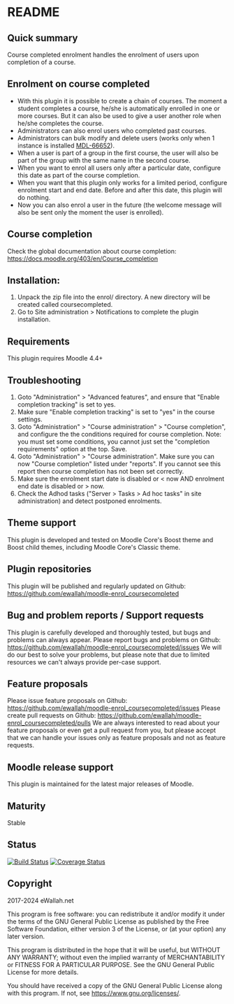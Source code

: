 # README

## Quick summary

Course completed enrolment handles the enrolment of users upon completion of a course.

## Enrolment on course completed

* With this plugin it is possible to create a chain of courses.  The moment a student completes a course, he/she
  is automatically enrolled in one or more courses. But it can also be used to give a user another role when he/she
  completes the course.
* Administrators can also enrol users who completed past courses.
* Administrators can bulk modify and delete users (works only when 1 instance is installed [MDL-66652](https://tracker.moodle.org/browse/MDL-66652)).
* When a user is part of a group in the first course, the user will also be part of the group with the same name in the second course.
* When you want to enrol all users only after a particular date, configure this date as part of the course completion.
* When you want that this plugin only works for a limited period, configure enrolment start and end date. Before and after this date, this plugin will do nothing.
* Now you can also enrol a user in the future (the welcome message will also be sent only the moment the user is enrolled).

## Course completion

Check the global documentation about course completion: https://docs.moodle.org/403/en/Course_completion

## Installation:

 1. Unpack the zip file into the enrol/ directory. A new directory will be created called coursecompleted.
 2. Go to Site administration > Notifications to complete the plugin installation.

## Requirements

This plugin requires Moodle 4.4+

## Troubleshooting

 1. Goto "Administration" > "Advanced features", and ensure that "Enable completion tracking" is set to yes.
 2. Make sure "Enable completion tracking" is set to "yes" in the course settings.
 3. Goto "Administration" > "Course administration" > "Course completion", and configure the the conditions required for course completion. Note: you must set some conditions, you cannot just set the "completion requirements" option at the top. Save.
 4. Goto "Administration" > "Course administration". Make sure you can now "Course completion" listed under "reports". If you cannot see this report then course completion has not been set correctly.
 5. Make sure the enrolment start date is disabled or < now AND enrolment end date is disabled or > now.
 6. Check the Adhod tasks ("Server > Tasks > Ad hoc tasks" in site administration) and detect postponed enrolments.

## Theme support

This plugin is developed and tested on Moodle Core's Boost theme and Boost child themes, including Moodle Core's Classic theme.

## Plugin repositories

This plugin will be published and regularly updated on Github: https://github.com/ewallah/moodle-enrol_coursecompleted

## Bug and problem reports / Support requests

This plugin is carefully developed and thoroughly tested, but bugs and problems can always appear.
Please report bugs and problems on Github: https://github.com/ewallah/moodle-enrol_coursecompleted/issues
We will do our best to solve your problems, but please note that due to limited resources we can't always provide per-case support.

## Feature proposals

Please issue feature proposals on Github: https://github.com/ewallah/moodle-enrol_coursecompleted/issues
Please create pull requests on Github: https://github.com/ewallah/moodle-enrol_coursecompleted/pulls
We are always interested to read about your feature proposals or even get a pull request from you, but please accept that we can handle your issues only as feature proposals and not as feature requests.

## Moodle release support

This plugin is maintained for the latest major releases of Moodle.

## Maturity

Stable

## Status

[![Build Status](https://github.com/ewallah/moodle-enrol_coursecompleted/workflows/Tests/badge.svg)](https://github.com/ewallah/moodle-enrol_coursecompleted/actions)
[![Coverage Status](https://coveralls.io/repos/github/ewallah/moodle-enrol_coursecompleted/badge.svg?branch=main)](https://coveralls.io/github/ewallah/moodle-enrol_coursecompleted?branch=main)

## Copyright

2017-2024 eWallah.net

This program is free software: you can redistribute it and/or modify it under
the terms of the GNU General Public License as published by the Free Software
Foundation, either version 3 of the License, or (at your option) any later
version.

This program is distributed in the hope that it will be useful, but WITHOUT ANY
WARRANTY; without even the implied warranty of MERCHANTABILITY or FITNESS FOR A
PARTICULAR PURPOSE.  See the GNU General Public License for more details.

You should have received a copy of the GNU General Public License along with
this program.  If not, see <https://www.gnu.org/licenses/>.
